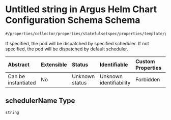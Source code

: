 # Untitled string in Argus Helm Chart Configuration Schema Schema

```txt
#/properties/collector/properties/statefulsetspec/properties/template/properties/spec/properties/schedulername#/properties/collector/properties/statefulsetSpec/properties/template/properties/spec/properties/schedulerName
```

If specified, the pod will be dispatched by specified scheduler. If not specified, the pod will be dispatched by default scheduler.

| Abstract            | Extensible | Status         | Identifiable            | Custom Properties | Additional Properties | Access Restrictions | Defined In                                                        |
| :------------------ | :--------- | :------------- | :---------------------- | :---------------- | :-------------------- | :------------------ | :---------------------------------------------------------------- |
| Can be instantiated | No         | Unknown status | Unknown identifiability | Forbidden         | Allowed               | none                | [values.schema.json\*](values.schema.json "open original schema") |

## schedulerName Type

`string`
